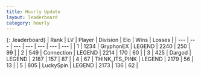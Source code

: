 ```yaml
---
title: Hourly Update
layout: leaderboard
category: hourly
---
```


{: .leaderboard}
| Rank | LV | Player | Division | Elo | Wins | Losses |
| --- | --- | --- | --- | --- | --- | --- |
| <span data-change="0">1</span> | 1234 | <span title="ID: 315148">GryphonEX</span> | LEGEND | <span data-change="0">2240</span> | <span data-change="0">250</span> | <span data-change="0">99</span> |
| <span data-change="0">2</span> | 549 | <span title="ID: 539711">Connection</span> | LEGEND | <span data-change="0">2214</span> | <span data-change="0">170</span> | <span data-change="0">60</span> |
| <span data-change="0">3</span> | 425 | <span title="ID: 492528">Dargod</span> | LEGEND | <span data-change="0">2187</span> | <span data-change="0">157</span> | <span data-change="0">87</span> |
| <span data-change="0">4</span> | 67 | <span title="ID: 528133">THINK_ITS_PINK</span> | LEGEND | <span data-change="0">2179</span> | <span data-change="0">56</span> | <span data-change="0">13</span> |
| <span data-change="0">5</span> | 805 | <span title="ID: 498412">LuckySpin</span> | LEGEND | <span data-change="0">2173</span> | <span data-change="0">136</span> | <span data-change="0">62</span> |